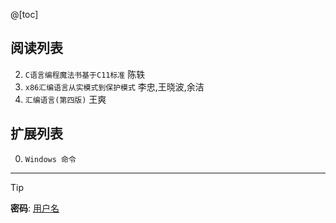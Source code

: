 @[toc]
    

## 阅读列表

2. `C语言编程魔法书基于C11标准` 陈轶  
1. `x86汇编语言从实模式到保护模式` 李忠,王晓波,余洁  
0. `汇编语言(第四版)` 王爽  
    
## 扩展列表

0. `Windows 命令`  
    

***  
> [!TIP]
> **密码**: [用户名](https://github.com/wjshan0808)   

